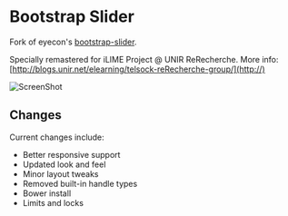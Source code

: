 Bootstrap Slider
=============

Fork of eyecon's [bootstrap-slider](http://www.eyecon.ro/bootstrap-slider/).

Specially remastered for iLIME Project @ UNIR ReRecherche. More info: 
[http://blogs.unir.net/elearning/telsock-reRecherche-group/](http://)

![ScreenShot](https://raw.github.com/pammacdotnet/bootstrap-slider/master/locks.png)

Changes
----------
Current changes include:

+ Better responsive support
+ Updated look and feel
+ Minor layout tweaks
+ Removed built-in handle types
+ Bower install
+ Limits and locks 


	



